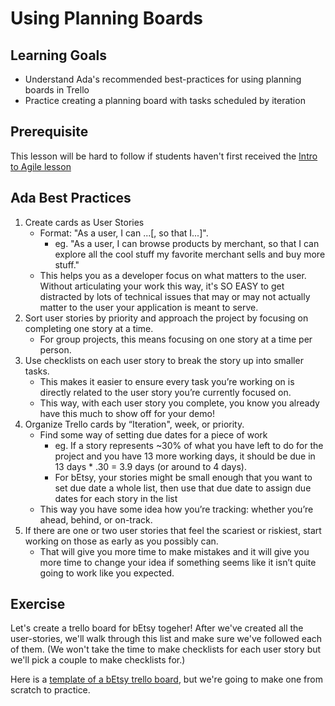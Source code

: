 # Using Planning Boards

## Learning Goals
- Understand Ada's recommended best-practices for using planning boards in Trello
- Practice creating a planning board with tasks scheduled by iteration

## Prerequisite
This lesson will be hard to follow if students haven't first received the [Intro to Agile lesson](https://github.com/Ada-Developers-Academy/textbook-curriculum/blob/master/00-programming-fundamentals/intro-to-agile.md)

## Ada Best Practices
1. Create cards as User Stories 
    - Format: "As a user, I can ...[, so that I...]". 
        - eg. "As a user, I can browse products by merchant, so that I can explore all the cool stuff my favorite merchant sells and buy more stuff."
    - This helps you as a developer focus on what matters to the user. Without articulating your work this way, it's SO EASY to get distracted by lots of technical issues that may or may not actually matter to the user your application is meant to serve.
1. Sort user stories by priority and approach the project by focusing on completing one story at a time.
    - For group projects, this means focusing on one story at a time per person.
1. Use checklists on each user story to break the story up into smaller tasks. 
    - This makes it easier to ensure every task you’re working on is directly related to the user story you’re currently focused on.
    - This way, with each user story you complete, you know you already have this much to show off for your demo!
1. Organize Trello cards by “Iteration", week, or priority. 
    - Find some way of setting due dates for a piece of work
      - eg. If a story represents ~30% of what you have left to do for the project and you have 13 more working days, it should be due in 13 days * .30 = 3.9 days (or around to 4 days).
      - For bEtsy, your stories might be small enough that you want to set due date a whole list, then use that due date to assign due dates for each story in the list
    - This way you have some idea how you’re tracking: whether you’re ahead, behind, or on-track. 
1. If there are one or two user stories that feel the scariest or riskiest, start working on those as early as you possibly can. 
    - That will give you more time to make mistakes and it will give you more time to change your idea if something seems like it isn’t quite going to work like you expected.

  ## Exercise
  Let's create a trello board for bEtsy togeher!
  After we've created all the user-stories, we'll walk through this list and make sure we've followed each of them.
  (We won't take the time to make checklists for each user story but we'll pick a couple to make checklists for.)
  
  Here is a [template of a bEtsy trello board](https://trello.com/b/v9k5cmBB/example-betsy-board), but we're going to make one from scratch to practice.
